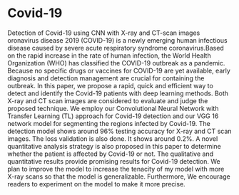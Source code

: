 # Covid-19
Detection of Covid-19 using CNN with X-ray and CT-scan images
oronavirus disease 2019 (COVID-19) is a newly emerging human infectious disease caused by severe acute respiratory syndrome coronavirus.Based on the rapid increase in the rate of human infection, the World Health Organization (WHO) has classified the COVID-19 outbreak as a pandemic. Because no specific drugs or vaccines for COVID-19 are yet available, early diagnosis and detection management are crucial for containing the outbreak.
				In this paper, we propose a rapid, quick and efficient way to detect and identify the Covid-19 patients with deep learning methods. Both X-ray and CT scan images are considered to evaluate and judge the proposed technique. We employ our  Convolutional Neural Network with Transfer Learning (TL) approach for Covid-19 detection and our VGG 16 network model for segmenting the regions infected by Covid-19. The detection model shows around 96% testing accuracy for X-ray and CT scan images. The loss validation is also done. It shows around 0.2%. A novel quantitative analysis strategy is also proposed in this paper to determine whether the patient is affected by Covid-19 or not. The qualitative and quantitative results provide promising results for Covid-19 detection. We plan to improve the model to increase the tenacity of my model with more X-ray scans so that the model is generalizable. Furthermore, We encourage readers to experiment on the model to make it more precise.
